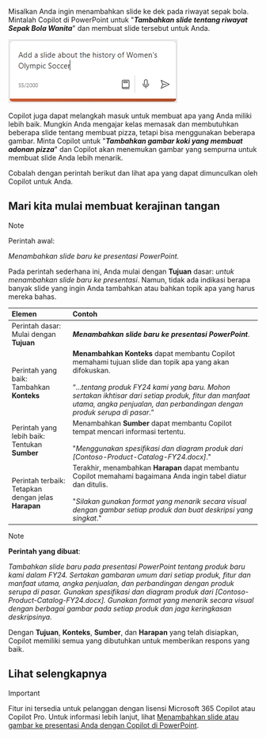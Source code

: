 
Misalkan Anda ingin menambahkan slide ke dek pada riwayat sepak bola. Mintalah Copilot di PowerPoint untuk "**_Tambahkan slide tentang riwayat Sepak Bola Wanita_**" dan membuat slide tersebut untuk Anda.

![Cuplikan layar Copilot dalam kotak buat PowerPoint dengan perintah dimasukkan.](../media/copilot-add-slides-powerpoint.png)

Copilot juga dapat melangkah masuk untuk membuat apa yang Anda miliki lebih baik. Mungkin Anda mengajar kelas memasak dan membutuhkan beberapa slide tentang membuat pizza, tetapi bisa menggunakan beberapa gambar. Minta Copilot untuk "**_Tambahkan gambar koki yang membuat adonan pizza_**" dan Copilot akan menemukan gambar yang sempurna untuk membuat slide Anda lebih menarik.

Cobalah dengan perintah berikut dan lihat apa yang dapat dimunculkan oleh Copilot untuk Anda.

## Mari kita mulai membuat kerajinan tangan

> [!NOTE]
> Perintah awal:
>
> _Menambahkan slide baru ke presentasi PowerPoint._

Pada perintah sederhana ini, Anda mulai dengan **Tujuan** dasar: _untuk menambahkan slide baru ke presentasi_. Namun, tidak ada indikasi berapa banyak slide yang ingin Anda tambahkan atau bahkan topik apa yang harus mereka bahas.

| Elemen | Contoh |
| :------ | :------- |
| Perintah dasar: <br>Mulai dengan **Tujuan** | **_Menambahkan slide baru ke presentasi PowerPoint_**. |
| Perintah yang baik: <br>Tambahkan **Konteks** | **Menambahkan Konteks** dapat membantu Copilot memahami tujuan slide dan topik apa yang akan difokuskan.<br><br>“..._tentang produk FY24 kami yang baru. Mohon sertakan ikhtisar dari setiap produk, fitur dan manfaat utama, angka penjualan, dan perbandingan dengan produk serupa di pasar_.” |
| Perintah yang lebih baik: <br>Tentukan **Sumber** | Menambahkan **Sumber** dapat membantu Copilot tempat mencari informasi tertentu.<br><br>"_Menggunakan spesifikasi dan diagram produk dari [Contoso-Product-Catalog-FY24.docx]_." |
| Perintah terbaik: <br>Tetapkan dengan jelas **Harapan** | Terakhir, menambahkan **Harapan** dapat membantu Copilot memahami bagaimana Anda ingin tabel diatur dan ditulis.<br><br>"_Silakan gunakan format yang menarik secara visual dengan gambar setiap produk dan buat deskripsi yang singkat_." |

> [!NOTE]
> **Perintah yang dibuat**:
>
> _Tambahkan slide baru pada presentasi PowerPoint tentang produk baru kami dalam FY24. Sertakan gambaran umum dari setiap produk, fitur dan manfaat utama, angka penjualan, dan perbandingan dengan produk serupa di pasar. Gunakan spesifikasi dan diagram produk dari [Contoso-Product-Catalog-FY24.docx]. Gunakan format yang menarik secara visual dengan berbagai gambar pada setiap produk dan jaga keringkasan deskripsinya._

Dengan **Tujuan**, **Konteks**, **Sumber**, dan **Harapan** yang telah disiapkan, Copilot memiliki semua yang dibutuhkan untuk memberikan respons yang baik. 

## Lihat selengkapnya

> [!IMPORTANT]
> Fitur ini tersedia untuk pelanggan dengan lisensi Microsoft 365 Copilot atau Copilot Pro. Untuk informasi lebih lanjut, lihat [Menambahkan slide atau gambar ke presentasi Anda dengan Copilot di PowerPoint](https://support.microsoft.com/office/add-a-slide-or-image-to-your-presentation-with-copilot-in-powerpoint-ae906e57-db71-4f46-8ed5-c1e2cebe6a80).